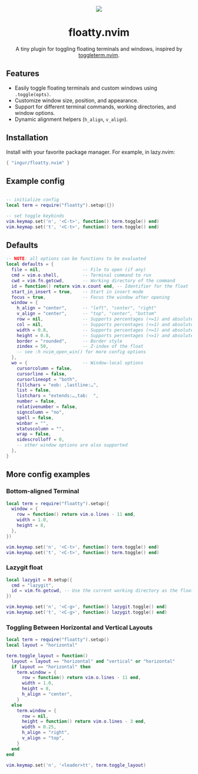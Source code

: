 <p align="center">
  <img src="https://github.com/user-attachments/assets/b2d46f4a-bd8e-4f11-ae19-a99981f1a816"/>
  <h1 align="center">floatty.nvim</h1>
</p>

<p align="center">
  A tiny plugin for toggling floating terminals and windows, inspired by <a href="https://github.com/akinsho/toggleterm.nvim">toggleterm.nvim</a>.
</p>

## Features
- Easily toggle floating terminals and custom windows using `.toggle(opts)`.
- Customize window size, position, and appearance.
- Support for different terminal commands, working directories, and window options.
- Dynamic alignment helpers (`h_align`, `v_align`).

## Installation

Install with your favorite package manager. For example, in lazy.nvim:
```lua
{ "ingur/floatty.nvim" }
```

## Example config
```lua

-- initialize config
local term = require("floatty").setup({})

-- set toggle keybinds
vim.keymap.set('n', '<C-t>', function() term.toggle() end)
vim.keymap.set('t', '<C-t>', function() term.toggle() end)
```

## Defaults
```lua
-- NOTE: all options can be functions to be evaluated
local defaults = {
  file = nil,                -- File to open (if any)
  cmd = vim.o.shell,         -- Terminal command to run
  cwd = vim.fn.getcwd,       -- Working directory of the command
  id = function() return vim.v.count end, -- Identifier for the float
  start_in_insert = true,    -- Start in insert mode
  focus = true,              -- Focus the window after opening
  window = {
    h_align = "center",      -- "left", "center", "right"
    v_align = "center",      -- "top", "center", "bottom"
    row = nil,               -- Supports percentages (<=1) and absolute sizes (>1)
    col = nil,               -- Supports percentages (<=1) and absolute sizes (>1)
    width = 0.8,             -- Supports percentages (<=1) and absolute sizes (>1)
    height = 0.8,            -- Supports percentages (<=1) and absolute sizes (>1)
    border = "rounded",      -- Border style
    zindex = 50,             -- Z-index of the float
    -- see :h nvim_open_win() for more config options
  },
  wo = {                     -- Window-local options
    cursorcolumn = false,
    cursorline = false,
    cursorlineopt = "both",
    fillchars = "eob: ,lastline:…",
    list = false,
    listchars = "extends:…,tab:  ",
    number = false,
    relativenumber = false,
    signcolumn = "no",
    spell = false,
    winbar = "",
    statuscolumn = "",
    wrap = false,
    sidescrolloff = 0,
    -- other window options are also supported
  },
}
```

## More config examples

### Bottom-aligned Terminal
```lua
local term = require("floatty").setup({
  window = {
    row = function() return vim.o.lines - 11 end,
    width = 1.0,
    height = 8,
  },
})

vim.keymap.set('n', '<C-t>', function() term.toggle() end)
vim.keymap.set('t', '<C-t>', function() term.toggle() end)
```

### Lazygit float
```lua
local lazygit = M.setup({
  cmd = "lazygit",
  id = vim.fn.getcwd, -- Use the current working directory as the float's ID
})

vim.keymap.set('n', '<C-g>', function() lazygit.toggle() end)
vim.keymap.set('t', '<C-g>', function() lazygit.toggle() end)
```

### Toggling Between Horizontal and Vertical Layouts
```lua
local term = require("floatty").setup()
local layout = "horizontal"

term.toggle_layout = function()
  layout = layout == "horizontal" and "vertical" or "horizontal"
  if layout == "horizontal" then
    term.window = {
      row = function() return vim.o.lines - 11 end,
      width = 1.0,
      height = 8,
      h_align = "center",
    }
  else
    term.window = {
      row = nil,
      height = function() return vim.o.lines - 3 end,
      width = 0.25,
      h_align = "right",
      v_align = "top",
    }
  end
end

vim.keymap.set('n', '<leader>tt', term.toggle_layout)
```
